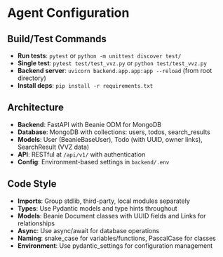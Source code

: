 # Agent Configuration

## Build/Test Commands
- **Run tests**: `pytest` or `python -m unittest discover test/`
- **Single test**: `pytest test/test_vvz.py` or `python test/test_vvz.py`
- **Backend server**: `uvicorn backend.app.app:app --reload` (from root directory)
- **Install deps**: `pip install -r requirements.txt`

## Architecture
- **Backend**: FastAPI with Beanie ODM for MongoDB
- **Database**: MongoDB with collections: users, todos, search_results
- **Models**: User (BeanieBaseUser), Todo (with UUID, owner links), SearchResult (VVZ data)
- **API**: RESTful at `/api/v1/` with authentication
- **Config**: Environment-based settings in `backend/.env`

## Code Style
- **Imports**: Group stdlib, third-party, local modules separately
- **Types**: Use Pydantic models and type hints throughout
- **Models**: Beanie Document classes with UUID fields and Links for relationships
- **Async**: Use async/await for database operations
- **Naming**: snake_case for variables/functions, PascalCase for classes
- **Environment**: Use pydantic_settings for configuration management
